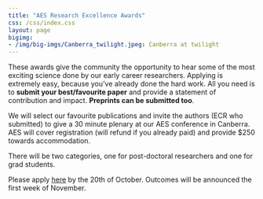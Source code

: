 ```yaml
---
title: "AES Research Excellence Awards"
css: /css/index.css
layout: page
bigimg:
- /img/big-imgs/Canberra_twilight.jpeg: Canberra at twilight
---
```


These awards give the community the opportunity to hear some of the most exciting science done by our early career researchers. Applying is extremely easy, because you’ve already done the hard work. All you need is to **submit your best/favourite paper** and provide a statement of contribution and impact. **Preprints can be submitted too**.  
 
We will select our favourite publications and invite the authors (ECR who submitted) to give a 30 minute plenary at our AES conference in Canberra. AES will cover registration (will refund if you already paid) and provide $250 towards accommodation. 
 
There will be two categories, one for post-doctoral researchers and one for grad students. 
 
Please apply [here](https://melbourneuni.au1.qualtrics.com/jfe/form/SV_eS57ehtxYoLNqAK) by the 20th of October. Outcomes will be announced the first week of November.